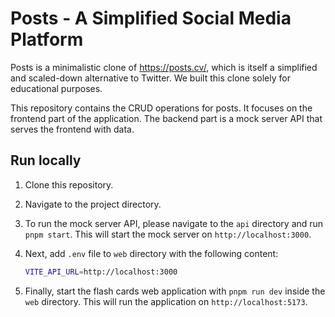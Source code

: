 # Posts - A Simplified Social Media Platform

Posts is a minimalistic clone of <https://posts.cv/>, which is itself a simplified and scaled-down alternative to Twitter. We built this clone solely for educational purposes.

This repository contains the CRUD operations for posts. It focuses on the frontend part of the application. The backend part is a mock server API that serves the frontend with data.

## Run locally

1. Clone this repository.

2. Navigate to the project directory.

3. To run the mock server API, please navigate to the `api` directory and run `pnpm start`. This will start the mock server on `http://localhost:3000`.

4. Next, add `.env` file to `web` directory with the following content:

    ```bash
    VITE_API_URL=http://localhost:3000
    ```

5. Finally, start the flash cards web application with `pnpm run dev` inside the `web` directory. This will run the application on `http://localhost:5173`.